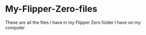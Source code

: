 # My-Flipper-Zero-files
These are all the files I have in my Flipper Zero folder I have on my computer
